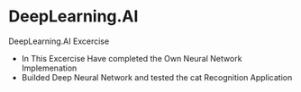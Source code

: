 # DeepLearning.AI
DeepLearning.AI Excercise

* In This Excercise Have completed the Own Neural Network Implemenation
* Builded Deep Neural Network and tested the cat Recognition Application
